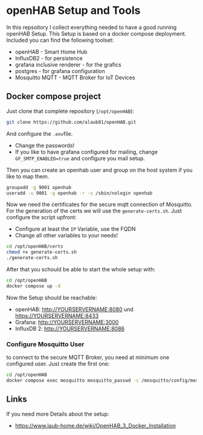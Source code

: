 # openHAB Setup and Tools

In this repsoitory I collect everything needed to have a good running openHAB Setup. This Setup is based on a docker compose deployment. Included you can find the following toolset:

* openHAB - Smart Home Hub
* InfluxDB2 - for persistence
* grafana inclusive renderer - for the grafics
* postgres - for grafana configuration
* Mosquitto MQTT - MQTT Broker for IoT Devices

## Docker compose project

Just clone that complete repository (`/opt/openHAB`):

```bash
git clone https://github.com/alaub81/openHAB.git
```

And configure the `.env`file.

* Change the passwords!
* If you like to have grafana configured for mailing, change `GF_SMTP_ENABLED=true` and configure you mail setup.

Then you can create an openhab user and group on the host system if you like to map them.

```bash
groupadd -g 9001 openhab
useradd -u 9001 -g openhab -r -s /sbin/nologin openhab
```

Now we need the certificates for the secure mqtt connection of Mosquitto. For the generation of the certs we will use the `generate-certs.sh`. Just configure the script upfront:

* Configure at least the `IP` Variable, use the FQDN
* Change all other variables to your needs!

```bash
cd /opt/openHAB/certs
chmod +x generate-certs.sh
./generate-certs.sh
```

After that you schould be able to start the whole setup with:

```bash
cd /opt/openHAB
docker compose up -d
```

Now the Setup should be reachable:

* openHAB: <http://YOURSERVERNAME:8080> und <https://YOURSERVERNAME:8433>
* Grafana: <http://YOURSERVERNAME:3000>
* InfluxDB 2: <http://YOURSERVERNAME:8086>

### Configure Mosquitto User

to connect to the secure MQTT Broker, you need at minimum one configured user. Just create the first one:

```bash
cd /opt/openHAB
docker compose exec mosquitto mosquitto_passwd -c /mosquitto/config/mosquitto.passwd mosquitto
```

## Links

If you need more Details about the setup:

* <https://www.laub-home.de/wiki/OpenHAB_3_Docker_Installation>
